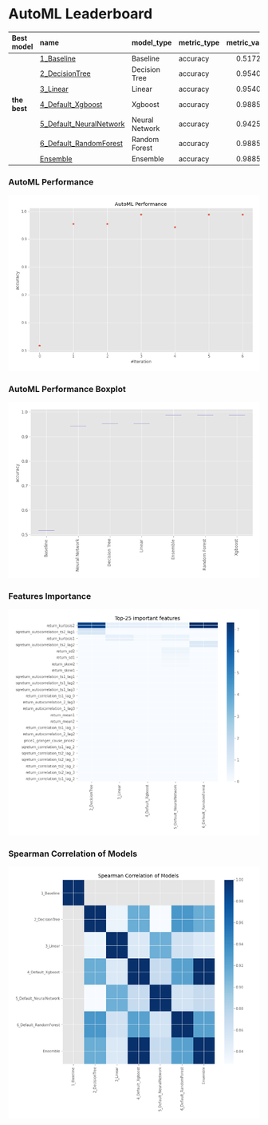# AutoML Leaderboard

| Best model   | name                                                         | model_type     | metric_type   |   metric_value |   train_time |
|:-------------|:-------------------------------------------------------------|:---------------|:--------------|---------------:|-------------:|
|              | [1_Baseline](1_Baseline/README.md)                           | Baseline       | accuracy      |       0.517241 |         3.07 |
|              | [2_DecisionTree](2_DecisionTree/README.md)                   | Decision Tree  | accuracy      |       0.954023 |         5.89 |
|              | [3_Linear](3_Linear/README.md)                               | Linear         | accuracy      |       0.954023 |         5.45 |
| **the best** | [4_Default_Xgboost](4_Default_Xgboost/README.md)             | Xgboost        | accuracy      |       0.988506 |         5.51 |
|              | [5_Default_NeuralNetwork](5_Default_NeuralNetwork/README.md) | Neural Network | accuracy      |       0.942529 |         4.58 |
|              | [6_Default_RandomForest](6_Default_RandomForest/README.md)   | Random Forest  | accuracy      |       0.988506 |         8.73 |
|              | [Ensemble](Ensemble/README.md)                               | Ensemble       | accuracy      |       0.988506 |         0.16 |

### AutoML Performance
![AutoML Performance](ldb_performance.png)

### AutoML Performance Boxplot
![AutoML Performance Boxplot](ldb_performance_boxplot.png)

### Features Importance
![features importance across models](features_heatmap.png)



### Spearman Correlation of Models
![models spearman correlation](correlation_heatmap.png)

